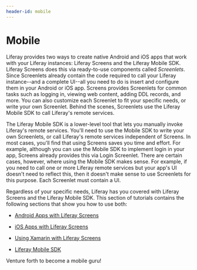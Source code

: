 ```yaml
---
header-id: mobile
---
```


# Mobile

Liferay provides two ways to create native Android and iOS apps that work with 
your Liferay instances: Liferay Screens and the Liferay Mobile SDK. Liferay 
Screens does this via ready-to-use components called *Screenlets*. Since 
Screenlets already contain the code required to call your Liferay instance--and 
a complete UI--all you need to do is insert and configure them in your Android 
or iOS app. Screens provides Screenlets for common tasks such as logging in, 
viewing web content, adding DDL records, and more. You can also customize each 
Screenlet to fit your specific needs, or write your own Screenlet. Behind the 
scenes, Screenlets use the Liferay Mobile SDK to call Liferay's remote services. 

The Liferay Mobile SDK is a lower-level tool that lets you manually invoke 
Liferay's remote services. You'll need to use the Mobile SDK to write your own 
Screenlets, or call Liferay's remote services independent of Screens. In most 
cases, you'll find that using Screens saves you time and effort. For example, 
although you can use the Mobile SDK to implement login in your app, Screens 
already provides this via Login Screenlet. There are certain cases, however, 
where using the Mobile SDK makes sense. For example, if you need to call one or 
more Liferay remote services but your app's UI doesn't need to reflect this, 
then it doesn't make sense to use Screenlets for this purpose. Each Screenlet 
must contain a UI. 

Regardless of your specific needs, Liferay has you covered with Liferay Screens 
and the Liferay Mobile SDK. This section of tutorials contains the following 
sections that show you how to use both:

- [Android Apps with Liferay Screens](/docs/7-0/tutorials/-/knowledge_base/t/android-apps-with-liferay-screens)

- [iOS Apps with Liferay Screens](/docs/7-0/tutorials/-/knowledge_base/t/ios-apps-with-liferay-screens)

- [Using Xamarin with Liferay Screens](/docs/7-0/tutorials/-/knowledge_base/t/using-xamarin-with-liferay-screens)

- [Liferay Mobile SDK](/docs/7-0/tutorials/-/knowledge_base/t/mobile-sdk)

Venture forth to become a mobile guru!
